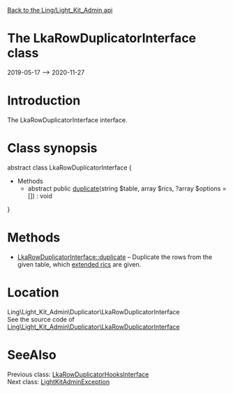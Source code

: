 [Back to the Ling/Light_Kit_Admin api](https://github.com/lingtalfi/Light_Kit_Admin/blob/master/doc/api/Ling/Light_Kit_Admin.md)



The LkaRowDuplicatorInterface class
================
2019-05-17 --> 2020-11-27






Introduction
============

The LkaRowDuplicatorInterface interface.



Class synopsis
==============


abstract class <span class="pl-k">LkaRowDuplicatorInterface</span>  {

- Methods
    - abstract public [duplicate](https://github.com/lingtalfi/Light_Kit_Admin/blob/master/doc/api/Ling/Light_Kit_Admin/Duplicator/LkaRowDuplicatorInterface/duplicate.md)(string $table, array $rics, ?array $options = []) : void

}






Methods
==============

- [LkaRowDuplicatorInterface::duplicate](https://github.com/lingtalfi/Light_Kit_Admin/blob/master/doc/api/Ling/Light_Kit_Admin/Duplicator/LkaRowDuplicatorInterface/duplicate.md) &ndash; Duplicate the rows from the given table, which [extended rics](https://github.com/lingtalfi/NotationFan/blob/master/ric.md#the-extended-ric) are given.





Location
=============
Ling\Light_Kit_Admin\Duplicator\LkaRowDuplicatorInterface<br>
See the source code of [Ling\Light_Kit_Admin\Duplicator\LkaRowDuplicatorInterface](https://github.com/lingtalfi/Light_Kit_Admin/blob/master/Duplicator/LkaRowDuplicatorInterface.php)



SeeAlso
==============
Previous class: [LkaRowDuplicatorHooksInterface](https://github.com/lingtalfi/Light_Kit_Admin/blob/master/doc/api/Ling/Light_Kit_Admin/Duplicator/LkaRowDuplicatorHooksInterface.md)<br>Next class: [LightKitAdminException](https://github.com/lingtalfi/Light_Kit_Admin/blob/master/doc/api/Ling/Light_Kit_Admin/Exception/LightKitAdminException.md)<br>
